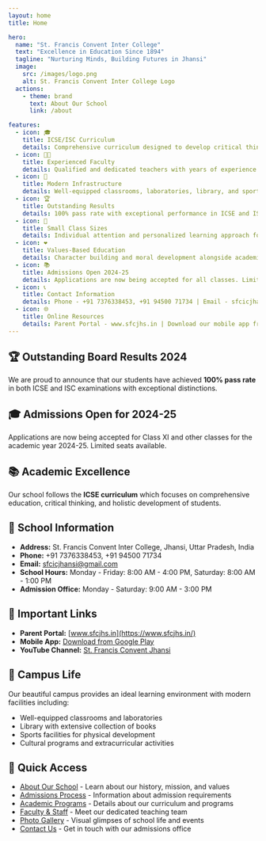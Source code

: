 ```yaml
---
layout: home
title: Home

hero:
  name: "St. Francis Convent Inter College"
  text: "Excellence in Education Since 1894"
  tagline: "Nurturing Minds, Building Futures in Jhansi"
  image:
    src: /images/logo.png
    alt: St. Francis Convent Inter College Logo
  actions:
    - theme: brand
      text: About Our School
      link: /about

features:
  - icon: 🎓
    title: ICSE/ISC Curriculum
    details: Comprehensive curriculum designed to develop critical thinking and analytical skills for academic excellence.
  - icon: 👨‍🏫
    title: Experienced Faculty
    details: Qualified and dedicated teachers with years of experience in nurturing young minds.
  - icon: 🏢
    title: Modern Infrastructure
    details: Well-equipped classrooms, laboratories, library, and sports facilities for holistic development.
  - icon: 🏆
    title: Outstanding Results
    details: 100% pass rate with exceptional performance in ICSE and ISC board examinations consistently.
  - icon: 👥
    title: Small Class Sizes
    details: Individual attention and personalized learning approach for every student's success.
  - icon: ❤️
    title: Values-Based Education
    details: Character building and moral development alongside academic excellence.
  - icon: 📚
    title: Admissions Open 2024-25
    details: Applications are now being accepted for all classes. Limited seats available with merit-based selection.
  - icon: 📞
    title: Contact Information
    details: Phone - +91 7376338453, +91 94500 71734 | Email - sfcicjhansi@gmail.com
  - icon: 🌐
    title: Online Resources
    details: Parent Portal - www.sfcjhs.in | Download our mobile app from Google Play Store
---
```


## 🏆 Outstanding Board Results 2024
We are proud to announce that our students have achieved **100% pass rate** in both ICSE and ISC examinations with exceptional distinctions.

## 🎓 Admissions Open for 2024-25
Applications are now being accepted for Class XI and other classes for the academic year 2024-25. Limited seats available.

## 📚 Academic Excellence
Our school follows the **ICSE curriculum** which focuses on comprehensive education, critical thinking, and holistic development of students.

## 🏫 School Information
- **Address:** St. Francis Convent Inter College, Jhansi, Uttar Pradesh, India
- **Phone:** +91 7376338453, +91 94500 71734
- **Email:** sfcicjhansi@gmail.com
- **School Hours:** Monday - Friday: 8:00 AM - 4:00 PM, Saturday: 8:00 AM - 1:00 PM
- **Admission Office:** Monday - Saturday: 9:00 AM - 3:00 PM

## 🔗 Important Links
- **Parent Portal:** [www.sfcjhs.in](https://www.sfcjhs.in/)
- **Mobile App:** [Download from Google Play](https://play.google.com/store/search?q=st%20francis%20jhansi&c=apps)
- **YouTube Channel:** [St. Francis Convent Jhansi](https://youtube.com/@sfcicjhs?si=9OjvOCxwKZ-vN3pB)

## 📸 Campus Life
Our beautiful campus provides an ideal learning environment with modern facilities including:
- Well-equipped classrooms and laboratories
- Library with extensive collection of books
- Sports facilities for physical development
- Cultural programs and extracurricular activities

## 📝 Quick Access
- [About Our School](/about) - Learn about our history, mission, and values
- [Admissions Process](/admissions) - Information about admission requirements
- [Academic Programs](/academics) - Details about our curriculum and programs
- [Faculty & Staff](/staff) - Meet our dedicated teaching team
- [Photo Gallery](/gallery) - Visual glimpses of school life and events
- [Contact Us](/contact) - Get in touch with our admissions office



